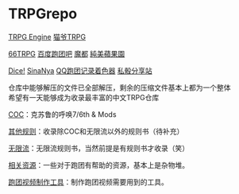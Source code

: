 # TRPGrepo
[TRPG Engine](https://trpg.moonrailgun.com/)
[猫爷TRPG](https://maoyetrpg.com)

[66TRPG](https://66trpg.com)
[百度跑团吧](https://tieba.baidu.com/f?kw=%C5%DC%CD%C5)
[魔都](https://www.cnmods.net)
[純美蘋果園](http://www.goddessfantasy.net)

[Dice!](https://kokona.tech)
[SinaNya](https://sinanya.com/)
[QQ跑团记录着色器](http://trpg.maddestroyer.xyz/LogPainter)
[私骰分享站](https://dicer.club)

仓库中能够解压的文件已全部解压，剩余的压缩文件基本上都为一个整体  
希望有一天能够成为收录最丰富的中文TRPG仓库

[COC](COC/)：克苏鲁的呼唤7/6th & Mods       
 
[其他规则](其他规则/)：收录除COC和无限流以外的规则书（待补充）   

[无限流](无限流/)：无限流规则书，当然前提是有规则书才收录（笑）             

[相关资源](相关资源/)：一些对于跑团有帮助的资源，基本上是杂物堆。

[跑团视频制作工具](跑团视频制作工具/)：制作跑团视频需要用到的工具。  